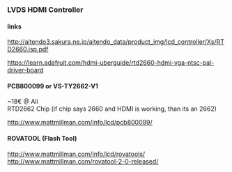 ### LVDS HDMI Controller

#### links

http://aitendo3.sakura.ne.jp/aitendo_data/product_img/lcd_controller/Xs/RTD2660.jsp.pdf

https://learn.adafruit.com/hdmi-uberguide/rtd2660-hdmi-vga-ntsc-pal-driver-board


#### PCB800099 or VS-TY2662-V1

~18€ @ Ali  
RTD2662 Chip (if chip says 2660 and HDMI is working, than its an 2662)

http://www.mattmillman.com/info/lcd/pcb800099/


#### ROVATOOL (Flash Tool)

http://www.mattmillman.com/info/lcd/rovatools/  
http://www.mattmillman.com/rovatool-2-0-released/

